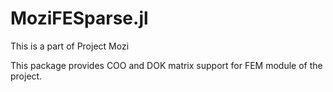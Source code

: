 # MoziFESparse.jl

This is a part of Project Mozi

This package provides COO and DOK matrix support for FEM module of the project.

